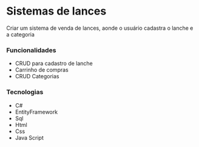 <h1>Sistemas de lances</h1>

<p>Criar um sistema de venda de lances, aonde o usuário cadastra o lanche e a categoria</p>

<h3>Funcionalidades</h3>
<ul>
   <li> CRUD para cadastro de lanche </li>
   <li> Carrinho de compras </li>
   <li> CRUD Categorias </li>
</ul>

<h3>Tecnologias</h3>
<ul>
   <li> C# </li>
   <li> EntityFramework </li>
   <li> Sql </li>
   <li> Html </li>
   <li> Css </li>
   <li> Java Script </li>
</ul>
